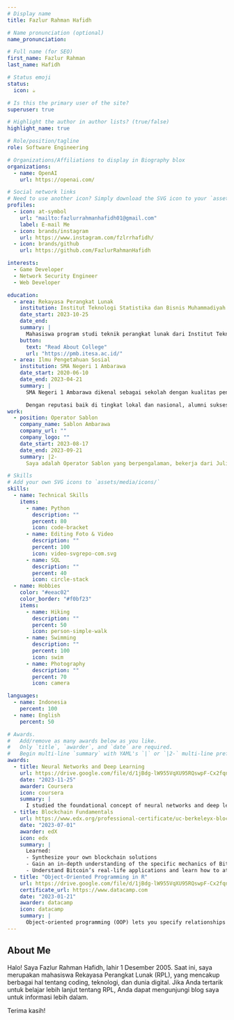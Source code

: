 ```yaml
---
# Display name
title: Fazlur Rahman Hafidh

# Name pronunciation (optional)
name_pronunciation:

# Full name (for SEO)
first_name: Fazlur Rahman
last_name: Hafidh

# Status emoji
status:
  icon: ☕️

# Is this the primary user of the site?
superuser: true

# Highlight the author in author lists? (true/false)
highlight_name: true

# Role/position/tagline
role: Software Engineering

# Organizations/Affiliations to display in Biography blox
organizations:
  - name: OpenAI
    url: https://openai.com/

# Social network links
# Need to use another icon? Simply download the SVG icon to your `assets/media/icons/` folder.
profiles:
  - icon: at-symbol
    url: "mailto:fazlurrahmanhafidh01@gmail.com"
    label: E-mail Me
  - icon: brands/instagram
    url: https://www.instagram.com/fzlrrhafidh/
  - icon: brands/github
    url: https://github.com/FazlurRahmanHafidh

interests:
  - Game Developer
  - Network Security Engineer
  - Web Developer

education:
  - area: Rekayasa Perangkat Lunak
    institution: Institut Teknologi Statistika dan Bisnis Muhammadiyah Semarang
    date_start: 2023-10-25
    date_end:
    summary: |
      Mahasiswa program studi teknik perangkat lunak dari Institut Teknologi Bisnis dan Statistik Muhammadiyah Semarang aktif dalam organisasi dan memiliki minat untuk belajar hal-hal baru. Mereka juga tertarik pada pengembangan game dan technopreneurship.
    button:
      text: "Read About College"
      url: "https://pmb.itesa.ac.id/"
  - area: Ilmu Pengetahuan Sosial
    institution: SMA Negeri 1 Ambarawa
    date_start: 2020-06-10
    date_end: 2023-04-21
    summary: |
      SMA Negeri 1 Ambarawa dikenal sebagai sekolah dengan kualitas pendidikan unggul, menawarkan jurusan IPA, IPS, dan Bahasa. Kurikulumnya yang mendalam didukung oleh fasilitas lengkap, seperti laboratorium, perpustakaan, dan ruang kelas nyaman, serta berbagai kegiatan ekstrakurikuler untuk mengembangkan minat dan bakat siswa.

      Dengan reputasi baik di tingkat lokal dan nasional, alumni sukses, dan fokus pada pembentukan karakter seperti integritas dan kepemimpinan, SMA Negeri 1 menjadi pilihan ideal. Selain itu, sekolah ini menyediakan banyak kesempatan berprestasi melalui berbagai lomba dan kompetisi. Keunggulan ini menjadikannya tempat terbaik untuk mempersiapkan masa depan siswa.
work:
  - position: Operator Sablon
    company_name: Sablon Ambarawa
    company_url: ""
    company_logo: ""
    date_start: 2023-08-17
    date_end: 2023-09-21
    summary: |2-
      Saya adalah Operator Sablon yang berpengalaman, bekerja dari Juli hingga Agustus setelah lulus SMA. Terampil dalam mengoperasikan mesin sablon dan mempersiapkan tinta, serta menerapkan desain grafis pada berbagai media. Memiliki perhatian tinggi terhadap detail dan mampu bekerja efisien dalam tim untuk mencapai target produksi. Berkomitmen untuk memastikan kualitas cetakan yang optimal.

# Skills
# Add your own SVG icons to `assets/media/icons/`
skills:
  - name: Technical Skills
    items:
      - name: Python
        description: ""
        percent: 80
        icon: code-bracket
      - name: Editing Foto & Video
        description: ""
        percent: 100
        icon: video-svgrepo-com.svg
      - name: SQL
        description: ""
        percent: 40
        icon: circle-stack
  - name: Hobbies
    color: "#eeac02"
    color_border: "#f0bf23"
    items:
      - name: Hiking
        description: ""
        percent: 50
        icon: person-simple-walk
      - name: Swimming
        description: ""
        percent: 100
        icon: swim
      - name: Photography
        description: ""
        percent: 70
        icon: camera

languages:
  - name: Indonesia
    percent: 100
  - name: English
    percent: 50

# Awards.
#   Add/remove as many awards below as you like.
#   Only `title`, `awarder`, and `date` are required.
#   Begin multi-line `summary` with YAML's `|` or `|2-` multi-line prefix and indent 2 spaces below.
awards:
  - title: Neural Networks and Deep Learning
    url: https://drive.google.com/file/d/1jBdg-lW955VqXU95RQswpF-Cx2fqnjCL/view?usp=drivesdk
    date: "2023-11-25"
    awarder: Coursera
    icon: coursera
    summary: |
      I studied the foundational concept of neural networks and deep learning. By the end, I was familiar with the significant technological trends driving the rise of deep learning; build, train, and apply fully connected deep neural networks; implement efficient (vectorized) neural networks; identify key parameters in a neural network’s architecture; and apply deep learning to your own applications.
  - title: Blockchain Fundamentals
    url: https://www.edx.org/professional-certificate/uc-berkeleyx-blockchain-fundamentals
    date: "2023-07-01"
    awarder: edX
    icon: edx
    summary: |
      Learned:
      - Synthesize your own blockchain solutions
      - Gain an in-depth understanding of the specific mechanics of Bitcoin
      - Understand Bitcoin’s real-life applications and learn how to attack and destroy Bitcoin, Ethereum, smart contracts and Dapps, and alternatives to Bitcoin’s Proof-of-Work consensus algorithm
  - title: "Object-Oriented Programming in R"
    url: https://drive.google.com/file/d/1jBdg-lW955VqXU95RQswpF-Cx2fqnjCL/view?usp=drivesdk
    certificate_url: https://www.datacamp.com
    date: "2023-01-21"
    awarder: datacamp
    icon: datacamp
    summary: |
      Object-oriented programming (OOP) lets you specify relationships between functions and the objects that they can act on, helping you manage complexity in your code. This is an intermediate level course, providing an introduction to OOP, using the S3 and R6 systems. S3 is a great day-to-day R programming tool that simplifies some of the functions that you write. R6 is especially useful for industry-specific analyses, working with web APIs, and building GUIs.
---
```


## About Me

Halo! Saya Fazlur Rahman Hafidh, lahir 1 Desember 2005.
Saat ini, saya merupakan mahasiswa Rekayasa Perangkat Lunak (RPL), yang mencakup berbagai hal tentang coding, teknologi, dan dunia digital. Jika Anda tertarik untuk belajar lebih lanjut tentang RPL, Anda dapat mengunjungi blog saya untuk informasi lebih dalam.

Terima kasih!
